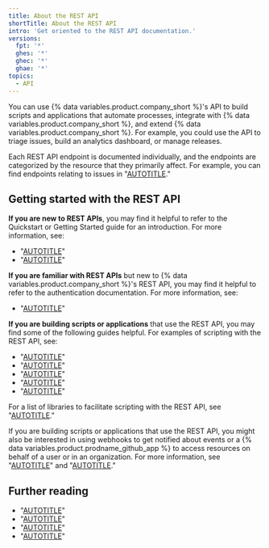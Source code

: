 ```yaml
---
title: About the REST API
shortTitle: About the REST API
intro: 'Get oriented to the REST API documentation.'
versions:
  fpt: '*'
  ghes: '*'
  ghec: '*'
  ghae: '*'
topics:
  - API
---
```


You can use {% data variables.product.company_short %}'s API to build scripts and applications that automate processes, integrate with {% data variables.product.company_short %}, and extend {% data variables.product.company_short %}. For example, you could use the API to triage issues, build an analytics dashboard, or manage releases.

Each REST API endpoint is documented individually, and the endpoints are categorized by the resource that they primarily affect. For example, you can find endpoints relating to issues in "[AUTOTITLE](/rest/issues)."

## Getting started with the REST API

**If you are new to REST APIs**, you may find it helpful to refer to the Quickstart or Getting Started guide for an introduction. For more information, see:

- "[AUTOTITLE](/rest/quickstart)"
- "[AUTOTITLE](/rest/guides/getting-started-with-the-rest-api)"

**If you are familiar with REST APIs** but new to {% data variables.product.company_short %}'s REST API, you may find it helpful to refer to the authentication documentation. For more information, see:

- "[AUTOTITLE](/rest/overview/authenticating-to-the-rest-api)"

**If you are building scripts or applications** that use the REST API, you may find some of the following guides helpful. For examples of scripting with the REST API, see:

- "[AUTOTITLE](/rest/guides/scripting-with-the-rest-api-and-javascript)"
- "[AUTOTITLE](/rest/guides/scripting-with-the-rest-api-and-ruby)"
- "[AUTOTITLE](/apps/creating-github-apps/writing-code-for-a-github-app/building-a-github-app-that-responds-to-webhook-events)"
- "[AUTOTITLE](/apps/creating-github-apps/writing-code-for-a-github-app/building-a-cli-with-a-github-app)"
- "[AUTOTITLE](/webhooks/using-webhooks/automatically-redelivering-failed-deliveries-for-a-repository-webhook)"

For a list of libraries to facilitate scripting with the REST API, see "[AUTOTITLE](/rest/overview/libraries-for-the-rest-api)."

If you are building scripts or applications that use the REST API, you might also be interested in using webhooks to get notified about events or a {% data variables.product.prodname_github_app %} to access resources on behalf of a user or in an organization. For more information, see "[AUTOTITLE](/webhooks/about-webhooks)" and "[AUTOTITLE](/apps/creating-github-apps/about-creating-github-apps/deciding-when-to-build-a-github-app)."

## Further reading

- "[AUTOTITLE](/rest/overview/comparing-githubs-rest-api-and-graphql-api)"
- "[AUTOTITLE](/rest/guides/best-practices-for-using-the-rest-api)"
- "[AUTOTITLE](/rest/overview/keeping-your-api-credentials-secure)"
- "[AUTOTITLE](/rest/overview/troubleshooting-the-rest-api)"
